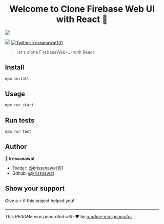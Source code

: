 <h1 align="center">Welcome to Clone Firebase Web UI with React 👋</h1>
<img src="https://i.imgur.com/uKaJ9jy.png"/>
<p>
  <img src="https://img.shields.io/badge/version-0.1.0-blue.svg?cacheSeconds=2592000" />
  <a href="https://twitter.com/krissanawat101">
    <img alt="Twitter: krissanawat101" src="https://img.shields.io/twitter/follow/krissanawat101.svg?style=social" target="_blank" />
  </a>
</p>

> let&#39;s clone FirebaseWeb-UI with React

## Install

```sh
npm install
```

## Usage

```sh
npm run start
```

## Run tests

```sh
npm run test
```

## Author

👤 **krissanawat**

* Twitter: [@krissanawat101](https://twitter.com/krissanawat101)
* Github: [@krissnawat](https://github.com/krissnawat)

## Show your support

Give a ⭐️ if this project helped you!

***
_This README was generated with ❤️ by [readme-md-generator](https://github.com/kefranabg/readme-md-generator)_
